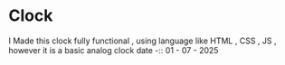 # Clock
I Made this clock fully functional , using language like HTML , CSS , JS , however it is a basic analog clock date -:: 01 - 07 - 2025
